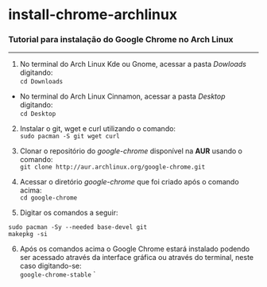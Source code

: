 # install-chrome-archlinux
### Tutorial para instalação do Google Chrome no Arch Linux
---
1) No terminal do Arch Linux Kde ou Gnome, acessar a pasta _Dowloads_ digitando:</br>
``cd Downloads``
 - No terminal do Arch Linux Cinnamon, acessar a pasta _Desktop_ digitando:</br>
 ``cd Desktop``

2) Instalar o git, wget e curl utilizando o comando:</br>
``sudo pacman -S git wget curl``

3) Clonar o repositório do _google-chrome_ disponível na **AUR** usando o comando:</br>
``git clone http://aur.archlinux.org/google-chrome.git``

4) Acessar o diretório _google-chrome_ que foi criado após o comando acima:</br>
   `cd google-chrome`

5) Digitar os comandos a seguir:</br>
```
sudo pacman -Sy --needed base-devel git
makepkg -si
```
6) Após os comandos acima o Google Chrome estará instalado podendo ser acessado através da interface gráfica ou através do terminal, neste caso digitando-se:</br>
`google-chrome-stable`
`
